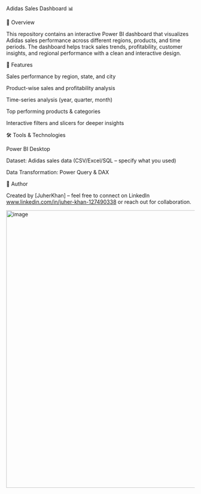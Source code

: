 Adidas Sales Dashboard 📊

📌 Overview

This repository contains an interactive Power BI dashboard that visualizes Adidas sales performance across different regions, products, and time periods.
The dashboard helps track sales trends, profitability, customer insights, and regional performance with a clean and interactive design.

🚀 Features

Sales performance by region, state, and city

Product-wise sales and profitability analysis

Time-series analysis (year, quarter, month)

Top performing products & categories

Interactive filters and slicers for deeper insights

🛠️ Tools & Technologies

Power BI Desktop

Dataset: Adidas sales data (CSV/Excel/SQL – specify what you used)

Data Transformation: Power Query & DAX

📢 Author

Created by [JuherKhan] – feel free to connect on LinkedIn www.linkedin.com/in/juher-khan-127490338 or reach out for collaboration.

<img width="1386" height="739" alt="image" src="https://github.com/user-attachments/assets/2a807b1f-e9d8-4711-b958-20d031afd3ed" />
